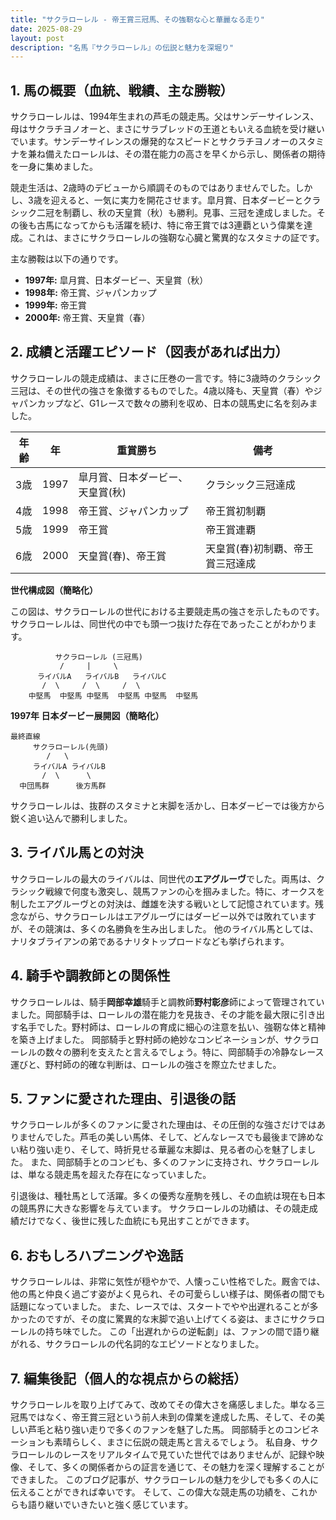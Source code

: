 ```yaml
---
title: "サクラローレル - 帝王賞三冠馬、その強靭な心と華麗なる走り"
date: 2025-08-29
layout: post
description: "名馬『サクラローレル』の伝説と魅力を深堀り"
---
```


## 1. 馬の概要（血統、戦績、主な勝鞍）

サクラローレルは、1994年生まれの芦毛の競走馬。父はサンデーサイレンス、母はサクラチヨノオーと、まさにサラブレッドの王道ともいえる血統を受け継いでいます。サンデーサイレンスの爆発的なスピードとサクラチヨノオーのスタミナを兼ね備えたローレルは、その潜在能力の高さを早くから示し、関係者の期待を一身に集めました。

競走生活は、2歳時のデビューから順調そのものではありませんでした。しかし、3歳を迎えると、一気に実力を開花させます。皐月賞、日本ダービーとクラシック二冠を制覇し、秋の天皇賞（秋）も勝利。見事、三冠を達成しました。その後も古馬になってからも活躍を続け、特に帝王賞では3連覇という偉業を達成。これは、まさにサクラローレルの強靭な心臓と驚異的なスタミナの証です。

主な勝鞍は以下の通りです。

* **1997年:** 皐月賞、日本ダービー、天皇賞（秋）
* **1998年:** 帝王賞、ジャパンカップ
* **1999年:** 帝王賞
* **2000年:** 帝王賞、天皇賞（春）


## 2. 成績と活躍エピソード（図表があれば出力）

サクラローレルの競走成績は、まさに圧巻の一言です。特に3歳時のクラシック三冠は、その世代の強さを象徴するものでした。4歳以降も、天皇賞（春）やジャパンカップなど、G1レースで数々の勝利を収め、日本の競馬史に名を刻みました。

| 年齢 | 年 | 重賞勝ち | 備考 |
|---|---|---|---|
| 3歳 | 1997 | 皐月賞、日本ダービー、天皇賞(秋) | クラシック三冠達成 |
| 4歳 | 1998 | 帝王賞、ジャパンカップ | 帝王賞初制覇 |
| 5歳 | 1999 | 帝王賞 | 帝王賞連覇 |
| 6歳 | 2000 | 天皇賞(春)、帝王賞 | 天皇賞(春)初制覇、帝王賞三冠達成 |


**世代構成図（簡略化）**

この図は、サクラローレルの世代における主要競走馬の強さを示したものです。サクラローレルは、同世代の中でも頭一つ抜けた存在であったことがわかります。

```
          サクラローレル (三冠馬)
           /     |     \
      ライバルA   ライバルB   ライバルC
       /  \     /  \     /  \
    中堅馬  中堅馬 中堅馬  中堅馬 中堅馬  中堅馬
```


**1997年 日本ダービー展開図（簡略化）**

```
最終直線
     サクラローレル(先頭)
        /   \
     ライバルA ライバルB
       /  \      \
  中団馬群      後方馬群

```
サクラローレルは、抜群のスタミナと末脚を活かし、日本ダービーでは後方から鋭く追い込んで勝利しました。


## 3. ライバル馬との対決

サクラローレルの最大のライバルは、同世代の**エアグルーヴ**でした。両馬は、クラシック戦線で何度も激突し、競馬ファンの心を掴みました。特に、オークスを制したエアグルーヴとの対決は、雌雄を決する戦いとして記憶されています。残念ながら、サクラローレルはエアグルーヴにはダービー以外では敗れていますが、その競演は、多くの名勝負を生み出しました。  他のライバル馬としては、ナリタブライアンの弟であるナリタトップロードなども挙げられます。


## 4. 騎手や調教師との関係性

サクラローレルは、騎手**岡部幸雄**騎手と調教師**野村彰彦**師によって管理されていました。岡部騎手は、ローレルの潜在能力を見抜き、その才能を最大限に引き出す名手でした。野村師は、ローレルの育成に細心の注意を払い、強靭な体と精神を築き上げました。  岡部騎手と野村師の絶妙なコンビネーションが、サクラローレルの数々の勝利を支えたと言えるでしょう。特に、岡部騎手の冷静なレース運びと、野村師の的確な判断は、ローレルの強さを際立たせました。


## 5. ファンに愛された理由、引退後の話

サクラローレルが多くのファンに愛された理由は、その圧倒的な強さだけではありませんでした。芦毛の美しい馬体、そして、どんなレースでも最後まで諦めない粘り強い走り、そして、時折見せる華麗な末脚は、見る者の心を魅了しました。  また、岡部騎手とのコンビも、多くのファンに支持され、サクラローレルは、単なる競走馬を超えた存在になっていました。

引退後は、種牡馬として活躍。多くの優秀な産駒を残し、その血統は現在も日本の競馬界に大きな影響を与えています。  サクラローレルの功績は、その競走成績だけでなく、後世に残した血統にも見出すことができます。


## 6. おもしろハプニングや逸話

サクラローレルは、非常に気性が穏やかで、人懐っこい性格でした。厩舎では、他の馬と仲良く過ごす姿がよく見られ、その可愛らしい様子は、関係者の間でも話題になっていました。  また、レースでは、スタートでやや出遅れることが多かったのですが、その度に驚異的な末脚で追い上げてくる姿は、まさにサクラローレルの持ち味でした。  この「出遅れからの逆転劇」は、ファンの間で語り継がれる、サクラローレルの代名詞的なエピソードとなりました。


## 7. 編集後記（個人的な視点からの総括）

サクラローレルを取り上げてみて、改めてその偉大さを痛感しました。単なる三冠馬ではなく、帝王賞三冠という前人未到の偉業を達成した馬、そして、その美しい芦毛と粘り強い走りで多くのファンを魅了した馬。  岡部騎手とのコンビネーションも素晴らしく、まさに伝説の競走馬と言えるでしょう。  私自身、サクラローレルのレースをリアルタイムで見ていた世代ではありませんが、記録や映像、そして、多くの関係者からの証言を通じて、その魅力を深く理解することができました。  このブログ記事が、サクラローレルの魅力を少しでも多くの人に伝えることができれば幸いです。  そして、この偉大な競走馬の功績を、これからも語り継いでいきたいと強く感じています。
